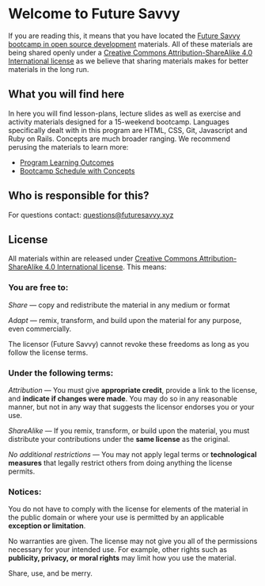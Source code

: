 # Welcome to Future Savvy
If you are reading this, it means that you have located the [Future Savvy bootcamp in open source development](http://futuresavvy.xyz/) materials. All of these materials are being shared openly under a [Creative Commons Attribution-ShareAlike 4.0 International license](http://creativecommons.org/licenses/by-sa/4.0/) as we believe that sharing materials makes for better materials in the long run.  

## What you will find here
In here you will find lesson-plans, lecture slides as well as exercise and activity materials designed for a 15-weekend bootcamp. Languages specifically dealt with in this program are HTML, CSS, Git, Javascript and Ruby on Rails. Concepts are much broader ranging. We recommend perusing the materials to learn more:

- [Program Learning Outcomes](Learning_Outcomes.md)
- [Bootcamp Schedule with Concepts](Bootcamp_Schedule.md)


## Who is responsible for this?
For questions contact: questions@futuresavvy.xyz

## License
All materials within are released under [Creative Commons Attribution-ShareAlike 4.0 International license](http://creativecommons.org/licenses/by-sa/4.0/). This means:

### You are free to:
*Share* — copy and redistribute the material in any medium or format

*Adapt* — remix, transform, and build upon the material for any purpose, even commercially.

The licensor (Future Savvy) cannot revoke these freedoms as long as you follow the license terms.

### Under the following terms:
*Attribution* — You must give __appropriate credit__, provide a link to the license, and __indicate if changes were made__. You may do so in any reasonable manner, but not in any way that suggests the licensor endorses you or your use.

*ShareAlike* — If you remix, transform, or build upon the material, you must distribute your contributions under the __same license__ as the original.  

*No additional restrictions* — You may not apply legal terms or __technological measures__ that legally restrict others from doing anything the license permits.

### Notices:
You do not have to comply with the license for elements of the material in the public domain or where your use is permitted by an applicable __exception or limitation__.

No warranties are given. The license may not give you all of the permissions necessary for your intended use. For example, other rights such as __publicity, privacy, or moral rights__ may limit how you use the material.

Share, use, and be merry.
